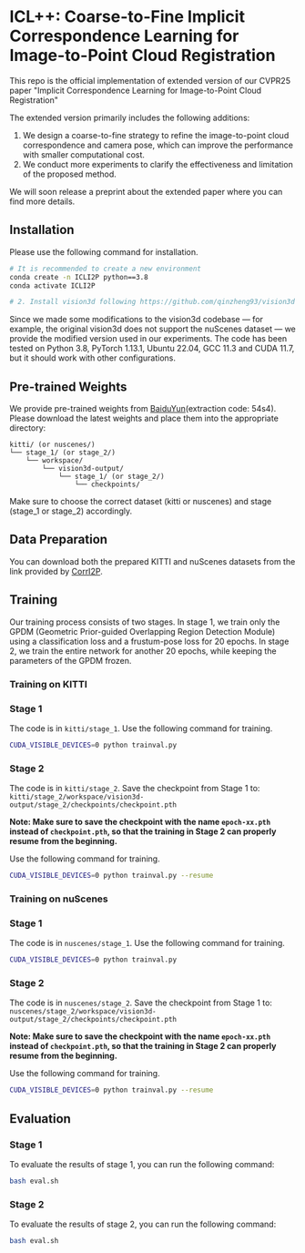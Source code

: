 # ICL++: Coarse-to-Fine Implicit Correspondence Learning for Image-to-Point Cloud Registration
This repo is the official implementation of extended version of our CVPR25 paper "Implicit Correspondence Learning for Image-to-Point Cloud Registration"

The extended version primarily includes the following additions:
1. We design a coarse-to-fine strategy to refine the image-to-point cloud correspondence and camera pose, which can improve the performance with smaller computational cost.
2. We conduct more experiments to clarify the effectiveness and limitation of the proposed method.

We will soon release a preprint about the extended paper where you can find more details.

## Installation
Please use the following command for installation.

```bash
# It is recommended to create a new environment
conda create -n ICLI2P python==3.8
conda activate ICLI2P

# 2. Install vision3d following https://github.com/qinzheng93/vision3d
```
Since we made some modifications to the vision3d codebase — for example, the original vision3d does not support the nuScenes dataset — we provide the modified version used in our experiments.
The code has been tested on Python 3.8, PyTorch 1.13.1, Ubuntu 22.04, GCC 11.3 and CUDA 11.7, but it should work with other configurations.

## Pre-trained Weights
We provide pre-trained weights from [BaiduYun](https://pan.baidu.com/s/16BVtBUjiBTNy-UdbrIHYng?pwd=54s4)(extraction code: 54s4). Please download the latest weights and place them into the appropriate directory:
```
kitti/ (or nuscenes/)
└── stage_1/ (or stage_2/)
    └── workspace/
        └── vision3d-output/
            └── stage_1/ (or stage_2/)
                └── checkpoints/
```
Make sure to choose the correct dataset (kitti or nuscenes) and stage (stage_1 or stage_2) accordingly.

## Data Preparation
You can download both the prepared KITTI and nuScenes datasets from the link provided by [CorrI2P](https://github.com/rsy6318/CorrI2P).

## Training
Our training process consists of two stages. In stage 1, we train only the GPDM (Geometric Prior-guided Overlapping Region Detection Module) using a classification loss and a frustum-pose loss for 20 epochs. In stage 2, we train the entire network for another 20 epochs, while keeping the parameters of the GPDM frozen.
### Training on KITTI
### Stage 1
The code is in `kitti/stage_1`. Use the following command for training.
```bash
CUDA_VISIBLE_DEVICES=0 python trainval.py
```

### Stage 2
The code is in `kitti/stage_2`. 
Save the checkpoint from Stage 1 to:
`kitti/stage_2/workspace/vision3d-output/stage_2/checkpoints/checkpoint.pth`

**Note: Make sure to save the checkpoint with the name `epoch-xx.pth` instead of `checkpoint.pth`, so that the training in Stage 2 can properly resume from the beginning.**

Use the following command for training.
```bash
CUDA_VISIBLE_DEVICES=0 python trainval.py --resume
```

### Training on nuScenes
### Stage 1
The code is in `nuscenes/stage_1`. Use the following command for training.
```bash
CUDA_VISIBLE_DEVICES=0 python trainval.py
```

### Stage 2
The code is in `nuscenes/stage_2`. 
Save the checkpoint from Stage 1 to:
`nuscenes/stage_2/workspace/vision3d-output/stage_2/checkpoints/checkpoint.pth`

**Note: Make sure to save the checkpoint with the name `epoch-xx.pth` instead of `checkpoint.pth`, so that the training in Stage 2 can properly resume from the beginning.**

Use the following command for training.
```bash
CUDA_VISIBLE_DEVICES=0 python trainval.py --resume
```

## Evaluation
### Stage 1
To evaluate the results of stage 1, you can run the following command:
```bash
bash eval.sh
```

### Stage 2
To evaluate the results of stage 2, you can run the following command:
```bash
bash eval.sh
```
